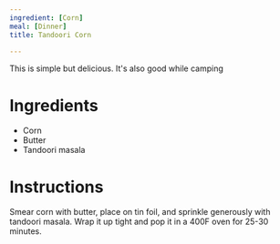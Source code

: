 ```yaml
---
ingredient: [Corn]
meal: [Dinner]
title: Tandoori Corn

---
```

This is simple but delicious.  It's also good while camping

# Ingredients

 *  Corn
 *  Butter
 *  Tandoori masala

# Instructions

Smear corn with butter, place on tin foil, and sprinkle generously with tandoori masala.  Wrap it up tight and pop it in a 400F oven for  25-30 minutes.
